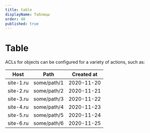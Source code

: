 ```yaml
---
title: table
displayName: Таблицы
order: 40
published: true
---
```

# Table

ACLs for objects can be configured for a variety of actions, such as:

| Host      | Path        | Created at |  
|-----------|-------------|------------|
| site-1.ru | some/path/1 | 2020-11-20 |  
| site-2.ru | some/path/2 | 2020-11-21 |  
| site-3.ru | some/path/3 | 2020-11-22 |  
| site-4.ru | some/path/4 | 2020-11-23 |  
| site-5.ru | some/path/5 | 2020-11-24 |  
| site-6.ru | some/path/6 | 2020-11-25 |  
  
